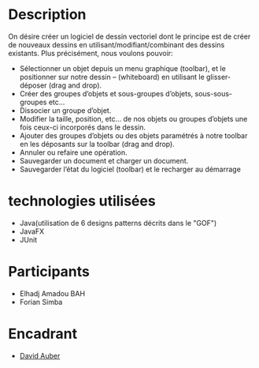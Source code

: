 # Description
On désire créer un logiciel de dessin vectoriel dont le principe est de créer de nouveaux dessins en utilisant/modifiant/combinant des dessins existants. Plus précisément, nous voulons pouvoir:
  - Sélectionner un objet depuis un menu graphique (toolbar), et le positionner sur notre dessin – (whiteboard) en utilisant le glisser-déposer (drag and drop).
  - Créer des groupes d’objets et sous-groupes d’objets, sous-sous-groupes etc…
  - Dissocier un groupe d’objet.
  - Modifier la taille, position, etc… de nos objets ou groupes d’objets une fois ceux-ci incorporés dans le dessin.
  - Ajouter des groupes d’objets ou des objets paramétrés à notre toolbar en les déposants sur la toolbar (drag and drop).
  - Annuler ou refaire une opération.
  - Sauvegarder un document et charger un document.
  - Sauvegarder l’état du logiciel (toolbar) et le recharger au démarrage
# technologies utilisées
  - Java(utilisation de 6 designs patterns décrits dans le "GOF")
  - JavaFX
  - JUnit
# Participants
 - Elhadj Amadou BAH
 - Forian Simba

# Encadrant
  - [David Auber](https://www.labri.fr/perso/auber/david_auber_home_page/doku.php)
